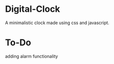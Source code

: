# Digital-Clock

A minimalistic clock made using css and javascript.

# To-Do

adding alarm functionality
